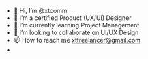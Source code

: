 - 👋 Hi, I’m @xtcomm
- 👀 I’m a certified Product (UX/UI) Designer
- 🌱 I’m currently learning Project Management
- 💞️ I’m looking to collaborate on UI/UX Design
- 📫 How to reach me xtfreelancer@gmail.com
- 

<!---
xtcomm/xtcomm is a ✨ special ✨ repository because its `README.md` (this file) appears on your GitHub profile.
You can click the Preview link to take a look at your changes.
--->
